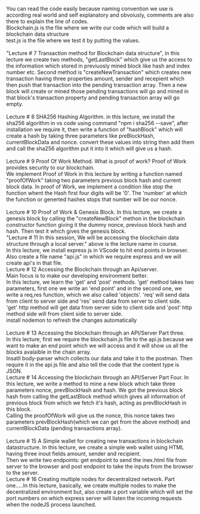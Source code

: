 You can read the code easily because naming convention we use is according real world and self explanatory and obvoiusly, comments are also there to explain the line of codes.
<br>
Blockchain.js is the file where we write our code which will build a blockchain data structure 
<br>
test.js is the file where we test it by putting the values.
<br>
<br>
"Lecture # 7 Transaction method for Blockchain data structure", in this lecture we create two methods, "getLastBlock" which give us the access to the information which stored in previuosly mined block like hash and index number etc. Second method is "createNewTransaction" which creates new transaction having three properties amount, sender and recepient which then push that transaction into the pending transaction array. Then a new block will create or mined those pending transactions will go and mined in that block's transaction property and pending transaction array will go empty.
<br>
<br>
Lecture # 8 SHA256 Hashing Algorithm. in this lecture, we install the sha256 algorithm in vs code using command "npm i sha256 --save", after installation we require it, then write a function of "hashBlock" which will create a hash by taking three parameters like preBlockHash, currentBlockData and nonce. convert these values into string then add them and call the sha256 algorithm put it into it which will give us a hash. 
<br>
<br>
Lecture # 9 Proof Of Work Method. What is proof of work? Proof of Work provides security to our blockchain. 
<br>
We implement Proof of Work in this lecture by writing a function named "proofOfWork" taking two parameters previous block hash and current block data. In proof of Work, we implement a condition like stop the function whent the Hash first four digits will be '0'. The 'number' at which the function or generted hashes stops that number will be our nonce.
<br>
<br>
Lecture # 10 Proof of Work & Genesis Block. In this lecture, we create a genesis block by calling the "createNewBlock" methon in the blockchain constructor function giving it the dummy nonce, previous block hash and hash. Then test it which gives the genesis block.
<br>
"Lecture # 11 In this session, We will be accessing the blockchain data structure through a local server."
above is the lecture name in course.
<br>
In this lecture, we install express js in VScode to hit end points in browser. Also create a file name "api.js" in which we require express and we will create api's in that file. 
<br>
Lecture # 12 Accessing the Blockchain through an Api/server.
<br>
Main focus is to make our developing environment better.
<br> 
In this lecture, we learn the 'get' and 'post' methods. 'get' method takes two parameters, first one we write an 'end point' and in the second one, we write a req,res function, which we also called 'objects'. 'req' will send data from client to server side and 'res' send data from server to client side. 
<br>
'get' http method will get data from server side to client side and 'post' http method side will from client side to server side.
<br>
install nodemon to refresh the changes automatically   
<br>
Lecture # 13 Accessing the blockchain through an API/Server Part three.
<br>
In this lecture, first we require the blockchain.js file to the api.js because we want to make an end point which we will access and it will show us all the blocks avalaible in the chain array.
<br>
Insatll body-parser which collects our data and take it to the postman. Then require it in the api.js file and also tell the code that the content type is JSON.
<br>
Lecture # 14 Accessing the blockchain through an API/Server Part Four. In this lecture, we write a method to mine a new block which take three parameters nonce, prevBlockHash and hash. We got the previous block hash from calling the getLastBlock method which gives all information of previous block from which we fetch it's hash, acting as prevBlockHash in this block. 
<br>
Calling the proofOfWork will give us the nonce, this nonce takes two parameters prevBlockHash(which we can get from the above method) and currentBlockData (pending transactions array).
<br>
<br>
Lecture # 15 A Simple wallet for creating new transactions in blockchain datastructure. In this lecture, we create a simple web wallet using HTML having three inout fields amount, sender and recipient.
<br>
Then we write two endpoints: get endpoint to send the inex.html file from server to the browser and post endpoint to take the inputs from the browser to the server.
<br> 
Lecture # 16 Creating multiple nodes for decentralized network. Part one.....In this lecture, basically, we create multiple nodes to make the decentralized environment but, also create a port variable which will set the port numbers on which express server will listen the incoming requests when the nodeJS process launched.
